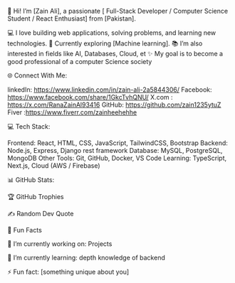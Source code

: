 👋 Hi! I’m [Zain Ali], a passionate [ Full-Stack Developer / Computer Science Student / React Enthusiast] from [Pakistan].

💻 I love building web applications, solving problems, and learning new technologies.
🚀 Currently exploring [Machine learning].
📚 I’m also interested in fields like AI, Databases, Cloud, et
✨ My goal is to become a  good  professional of a computer Science society

🌐 Connect With Me:

linkedIn: https://www.linkedin.com/in/zain-ali-2a5844306/
Facebook: https://www.facebook.com/share/1GkcTvhQNU/
X.com : https://x.com/RanaZainAl93416
GitHub: https://github.com/zain1235ytuZ
Fiver :https://www.fiverr.com/zainheehehhe







💻 Tech Stack:

Frontend: React, HTML, CSS, JavaScript, TailwindCSS, Bootstrap
Backend: Node.js, Express, Django rest framework
Database: MySQL, PostgreSQL, MongoDB
Other Tools: Git, GitHub, Docker, VS Code
Learning: TypeScript, Next.js, Cloud (AWS / Firebase)

📊 GitHub Stats:






🏆 GitHub Trophies

✍️ Random Dev Quote

🎯 Fun Facts

🔭 I’m currently working on:  Projects

🌱 I’m currently learning: depth knowledge of backend

⚡ Fun fact: [something unique about you]
